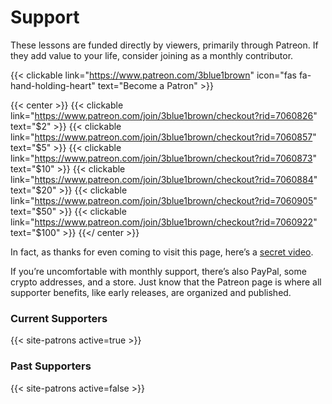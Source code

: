 # Support

These lessons are funded directly by viewers, primarily through Patreon.
If they add value to your life, consider joining as a monthly contributor.

{{< clickable link="https://www.patreon.com/3blue1brown" icon="fas fa-hand-holding-heart" text="Become a Patron" >}}

{{< center >}}
  {{< clickable link="https://www.patreon.com/join/3blue1brown/checkout?rid=7060826" text="$2" >}}
  {{< clickable link="https://www.patreon.com/join/3blue1brown/checkout?rid=7060857" text="$5" >}}
  {{< clickable link="https://www.patreon.com/join/3blue1brown/checkout?rid=7060873" text="$10" >}}
  {{< clickable link="https://www.patreon.com/join/3blue1brown/checkout?rid=7060884" text="$20" >}}
  {{< clickable link="https://www.patreon.com/join/3blue1brown/checkout?rid=7060905" text="$50" >}}
  {{< clickable link="https://www.patreon.com/join/3blue1brown/checkout?rid=7060922" text="$100" >}}
{{</ center >}}

In fact, as thanks for even coming to visit this page, here’s a [secret video](https://www.youtube.com/watch?v=Ojr8294tzmA).

If you’re uncomfortable with monthly support, there’s also PayPal, some crypto addresses, and a store.
Just know that the Patreon page is where all supporter benefits, like early releases, are organized and published.

### Current Supporters

{{< site-patrons active=true >}}

### Past Supporters

{{< site-patrons active=false >}}
